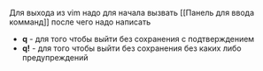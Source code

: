 Для выхода из vim надо для начала вызвать [[Панель для ввода комманд]] после чего надо написать 
- **q** - для того чтобы выйти без сохранения c подтверждением
- **q!** - для того чтобы выйти без сохранения без каких либо предупреждений